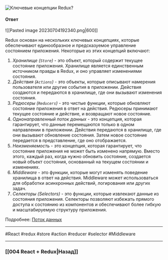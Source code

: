 ![Ключевые концепции Redux?](https://youtu.be/HBSAjY-xh3k?t=408)

#### Ответ

![[Pasted image 20230704192340.png|600]]

Redux основан на нескольких ключевых концепциях, которые обеспечивают единообразное и предсказуемое управление состоянием приложения. Некоторые из этих концепций включают:

1. *Хранилище (`Store`)* - это объект, который содержит текущее состояние приложения. Хранилище является единственным источником правды в Redux, и оно управляет изменениями состояния.
2. *Действия (`Actions`)* - это объекты, которые описывают намерения пользователя или другие события в приложении. Действия создаются и передаются в хранилище, где они вызывают изменения состояния.
3. *Редюсеры (`Reducers`)* - это чистые функции, которые обновляют состояние приложения в ответ на действия. Редюсеры принимают текущее состояние и действие, и возвращают новое состояние.
4. *Однонаправленный поток данных* - это концепция, которая гарантирует, что данные перемещаются только в одном направлении в приложении. Действия передаются в хранилище, где они вызывают обновление состояния. Затем новое состояние передается в представление, где оно отображается.
5. *Неизменяемость* - это концепция, которая гарантирует, что состояние приложения не может быть изменено напрямую. Вместо этого, каждый раз, когда нужно обновить состояние, создается новый объект состояния, основанный на текущем состоянии и изменениях.
6. *Middleware* - это функции, которые могут изменять поведение хранилища в ответ на действия. Middleware может использоваться для обработки асинхронных действий, логирования или других задач.
7. *Селекторы (Selectors)* - это функции, которые извлекают данные из состояния приложения. Селекторы позволяют избежать прямого доступа к состоянию из компонентов и обеспечивают более гибкую и масштабируемую структуру приложения.

Подробнее: [Поток данных](https://rajdee.gitbooks.io/redux-in-russian/content/docs/basics/DataFlow.html)

____
#React #redux #store #action #reducer #selector #Middleware 

____

### [[004 React + Redux|Назад]]